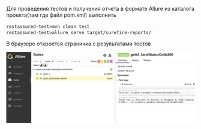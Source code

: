 Для проведения тестов и получения отчета в формате Allure из каталога проекта(там где файл pom.xml) выполнить   

```shell
restassured-test>mvn clean test
restassured-test>allure serve target/surefire-reports/
```
В браузере откроется страничка с результатами тестов

![Result tests](doc/result_test.png "Result tests")